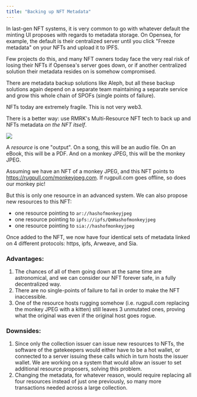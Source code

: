```yaml
---
title: "Backing up NFT Metadata"
---
```


In last-gen NFT systems, it is very common to go with whatever default the minting UI proposes with regards to metadata storage. On Opensea, for example, the default is their centralized server until you click "Freeze metadata" on your NFTs and upload it to IPFS.

Few projects do this, and many NFT owners today face the very real risk of losing their NFTs if Opensea's server goes down, or if another centralized solution their metadata resides on is somehow compromised.

There are metadata backup solutions like Aleph, but all these backup solutions again depend on a separate team maintaining a separate service and grow this whole chain of SPOFs (single points of failure).

NFTs today are extremely fragile. This is not very web3.

There is a better way: use RMRK's Multi-Resource NFT tech to back up and NFTs metadata _on the NFT itself_.

![](https://user-images.githubusercontent.com/1027871/199571248-8333a077-df49-4fd4-8c89-1b7b08cc255c.png)

A _resource_ is one "output". On a song, this will be an audio file. On an eBook, this will be a PDF. And on a monkey JPEG, this will be the monkey JPEG.

Assuming we have an NFT of a monkey JPEG, and this NFT points to https://rugpull.com/monkeyjpeg.com. If rugpull.com goes offline, so does our monkey pic!

But this is only one resource in an advanced system. We can also propose new resources to this NFT:

- one resource pointing to `ar://hashofmonkeyjpeg`
- one resource pointing to `ipfs://ipfs/QmHashofmonkeyjpeg`
- one resource pointing to `sia://hashofmonkeyjpeg`

Once added to the NFT, we now have four identical sets of metadata linked on 4 different protocols: https, ipfs, Arweave, and Sia.

### Advantages:

1. The chances of all of them going down at the same time are astronomical, and we can consider our NFT forever safe, in a fully decentralized way.
2. There are no single-points of failure to fail in order to make the NFT inaccessible.
3. One of the resource hosts rugging somehow (i.e. rugpull.com replacing the monkey JPEG with a kitten) still leaves 3 unmutated ones, proving what the original was even if the original host goes rogue.

### Downsides:

1. Since only the collection issuer can issue new resources to NFTs, the software of the gatekeepers would either have to be a hot wallet, or connected to a server issuing these calls which in turn hosts the issuer wallet. We are working on a system that would allow an issuer to set additional resource proposers, solving this problem.
2. Changing the metadata, for whatever reason, would require replacing all four resources instead of just one previously, so many more transactions needed across a large collection.
